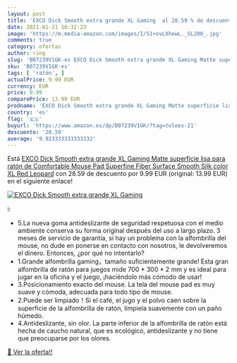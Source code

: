 ```yaml
---
layout: post
title: 'EXCO Dick Smooth extra grande XL Gaming  al 28.59 % de descuento'
date: 2021-01-21 16:32:23
image: 'https://m.media-amazon.com/images/I/51+ovLXhewL._SL200_.jpg'
comments: true
category: ofertas
author: ring
slug: 'B07239V1GK-es EXCO Dick Smooth extra grande XL Gaming Matte superficie...'
sku: 'B07239V1GK-es'
tags: [ 'ratón', ]
actualPrice: 9.99 EUR
currency: EUR
price: 9.99
comparePrice: 13.99 EUR
prodname: 'EXCO Dick Smooth extra grande XL Gaming Matte superficie lisa para ratón de Comfortable Mouse Pad Superfine Fiber Surface Smooth Silk  color XL Red Leopard'
country: 'es'
flag: '🇪🇸'
buyurl: 'https://www.amazon.es/dp/B07239V1GK/?tag=tolees-21'
descuento: '28.59'
average: '9.923333333333332'
---
```


Está [EXCO Dick Smooth extra grande XL Gaming Matte superficie lisa para ratón de Comfortable Mouse Pad Superfine Fiber Surface Smooth Silk  color XL Red Leopard](https://www.amazon.es/dp/B07239V1GK/?tag=tolees-21) con 28.59 de descuento por 9.99 EUR (original: 13.99 EUR) en el siguiente enlace!

[![EXCO Dick Smooth extra grande XL Gaming ](https://m.media-amazon.com/images/I/51+ovLXhewL._SL200_.jpg)](https://www.amazon.es/dp/B07239V1GK/?tag=tolees-21)

ℹ️:

- 5.La nueva goma antideslizante de seguridad respetuosa con el medio ambiente conserva su forma original después del uso a largo plazo. 3 meses de servicio de garantía, si hay un problema con la alfombrilla del mouse, no dude en ponerse en contacto con nosotros, le devolveremos el dinero. Entonces, ¿por qué no intentarlo?
- 1.Grande alfombrilla gaming，tamaño suficientemente grande! Esta gran alfombrilla de ratón para juegos mide 700 * 300 * 2 mm y es ideal para jugar en la oficina y el juego, ¡haciéndolo más cómodo de usar!
- 3.Posicionamiento exacto del mouse. La tela del mouse pad es muy suave y cómoda, adecuada para todo tipo de mouse.
- 2.Puede ser limpiado！Si el café, el jugo y el polvo caen sobre la superficie de la alfombrilla de ratón, límpiela suavemente con un paño húmedo.
- 4.Antideslizante, sin olor. La parte inferior de la alfombrilla de ratón está hecha de caucho natural, que es ecológico, antideslizante y no tiene que preocuparse por los olores.

[🛒 Ver la oferta!!](https://www.amazon.es/dp/B07239V1GK/?tag=tolees-21)
